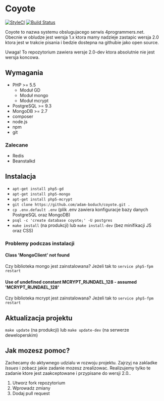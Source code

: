 # Coyote

[![StyleCI](https://styleci.io/repos/30256872/shield)](https://styleci.io/repos/30256872)
[![Build Status](https://travis-ci.org/adam-boduch/coyote.svg?branch=master)](https://travis-ci.org/adam-boduch/coyote)

Coyote to nazwa systemu obslugujacego serwis 4programmers.net. Obecnie w obludze jest wersja 1.x ktora mamy nadzieje zastapic wersja 2.0 ktora jest w trakcie pisania i bedzie dostepna na githubie jako open source. 

Uwaga! To repozytorium zawiera wersje 2.0-dev ktora absolutnie nie jest wersja koncowa.

## Wymagania

* PHP >= 5.5
    * Moduł GD
    * Moduł mongo
    * Moduł mcrypt
* PostgreSQL >= 9.3
* MongoDB >= 2.7
* composer
* node.js
* npm
* git

### Zalecane

* Redis
* Beanstalkd

## Instalacja

* `apt-get install php5-gd`
* `apt-get install php5-mongo`
* `apt-get install php5-mcrypt`
* `git clone https://github.com/adam-boduch/coyote.git .`
* `cp .env.default .env` (plik .env zawiera konfiguracje bazy danych PostgreSQL oraz MongoDB)
* `psql -c 'create database coyote;' -U postgres`
* `make install` (na produkcji) lub `make install-dev` (bez minifikacji JS oraz CSS)

### Problemy podczas instalacji
#### Class 'MongoClient' not found

Czy biblioteka mongo jest zainstalowana? Jeżeli tak to `service php5-fpm restart`

#### Use of undefined constant MCRYPT_RIJNDAEL_128 - assumed 'MCRYPT_RIJNDAEL_128'

Czy biblioteka mcrypt jest zainstalowana? Jeżeli tak to `service php5-fpm restart`

## Aktualizacja projektu

`make update` (na produkcji) lub `make update-dev` (na serwerze deweloperskim)

## Jak mozesz pomoc?

Zachecamy do aktywnego udzialu w rozwoju projektu. Zajrzyj na zakladke *Issues* i zobacz jakie zadanie mozesz zrealizowac. Realizujemy tylko te zadanie ktore jest zaakceptowane i przypisane do wersji 2.0.. 

1. Utworz fork repozytorium
2. Wprowadz zmiany
3. Dodaj pull request
